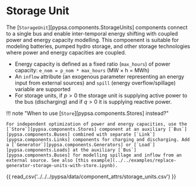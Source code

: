 <!--
SPDX-FileCopyrightText: PyPSA Contributors

SPDX-License-Identifier: CC-BY-4.0
-->

# Storage Unit

The [`StorageUnit`][pypsa.components.StorageUnits] components connect to a single bus and enable inter-temporal energy shifting with coupled power and energy capacity modelling. This compoenent is suitable for modeling batteries, pumped hydro storage, and other storage technologies where power and energy capacities are coupled.

- Energy capacity is defined as a fixed ratio (`max_hours`) of power capacity: `e_nom = p_nom * max_hours` (MW × h = MWh)
- An `inflow` attribute (an exogenous parameter representing an energy input from external sources) and `spill` (energy overflow/spillage) variable are supported
- For storage units, if $p>0$ the storage unit is supplying active power to the bus (discharging) and if $q>0$ it is supplying reactive power.

!!! note "When to use [`Store`][pypsa.components.Stores] instead?"

    For independent optimization of power and energy capacities, use the [`Store`][pypsa.components.Stores] component at an auxiliary [`Bus`][pypsa.components.Buses] combined with separate [`Link`][pypsa.components.Links] components for charging and discharging. Add a [`Generator`][pypsa.components.Generators] or [`Load`][pypsa.components.Loads] at the auxiliary [`Bus`][pypsa.components.Buses] for modelling spillage and inflow from an external source. See also [this example](../../examples/replace-generator-storage-units-with-store.ipynb).

{{ read_csv('../../../pypsa/data/component_attrs/storage_units.csv') }}
